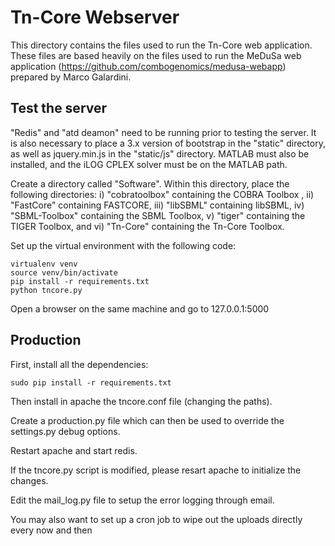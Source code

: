 # Tn-Core Webserver

This directory contains the files used to run the Tn-Core web application. These files are based heavily on the files used to run the MeDuSa web application (https://github.com/combogenomics/medusa-webapp) prepared by Marco Galardini.

## Test the server

"Redis" and "atd deamon" need to be running prior to testing the server. It is also necessary to place a 3.x version of bootstrap in the "static" directory, as well as jquery.min.js in the "static/js" directory. MATLAB must also be installed, and the iLOG CPLEX solver must be on the MATLAB path.

Create a directory called "Software". Within this directory, place the following directories: i) "cobratoolbox" containing the COBRA Toolbox , ii) "FastCore" containing FASTCORE, iii) "libSBML" containing libSBML, iv) "SBML-Toolbox" containing the SBML Toolbox, v) "tiger" containing the TIGER Toolbox, and vi) "Tn-Core" containing the Tn-Core Toolbox. 

Set up the virtual environment with the following code:

    virtualenv venv
    source venv/bin/activate
    pip install -r requirements.txt
    python tncore.py

Open a browser on the same machine and go to 127.0.0.1:5000

## Production

First, install all the dependencies:

    sudo pip install -r requirements.txt

Then install in apache the tncore.conf file (changing the paths).

Create a production.py file which can then be used to override the settings.py debug options.

Restart apache and start redis.

If the tncore.py script is modified, please resart apache to initialize the changes.

Edit the mail_log.py file to setup the error logging through email.

You may also want to set up a cron job to wipe out the uploads directly every now and then
